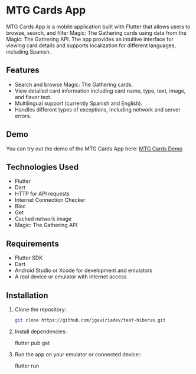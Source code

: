 # MTG Cards App

MTG Cards App is a mobile application built with Flutter that allows users to browse, search, and filter Magic: The Gathering cards using data from the Magic: The Gathering API. The app provides an intuitive interface for viewing card details and supports localization for different languages, including Spanish.

## Features

- Search and browse Magic: The Gathering cards.
- View detailed card information including card name, type, text, image, and flavor text.
- Multilingual support (currently Spanish and English).
- Handles different types of exceptions, including network and server errors.

## Demo

You can try out the demo of the MTG Cards App here:
[MTG Cards Demo](https://drive.google.com/file/d/1bFxRrQEl60O95pN2cprJWRJEABcXiTqj/view?usp=sharing) 


## Technologies Used

- Flutter
- Dart
- HTTP for API requests
- Internet Connection Checker
- Bloc
- Get
- Cached network image
- Magic: The Gathering API

## Requirements

- Flutter SDK
- Dart
- Android Studio or Xcode for development and emulators
- A real device or emulator with internet access

## Installation

1. Clone the repository:

   ```bash
   git clone https://github.com/jgaviriadev/test-hiberus.git

2. Install dependencies:

    flutter pub get

3. Run the app on your emulator or connected device::

    flutter run

